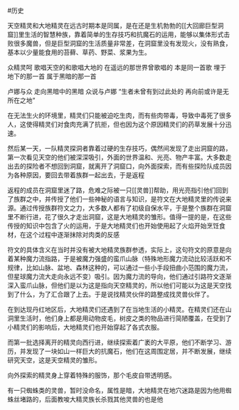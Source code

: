 #历史

天空精灵和大地精灵在远古时期本是同属，是在还是生机勃勃的[[大回廊巨型洞窟]]里生活的智慧种族，靠着简单的生存技巧和抗魔石的运用，能够以集体形式击败很多魔兽，但是巨型洞窟的生活质量非常差，在洞窟里没有发现火，没有熟食，基本以少量能食用的苔藓、草药、野菜、浆果为生。

众精灵呵
歌唱天空的和歌唱大地的
在遥远的那世界曾歌唱的
本是同一首歌
埋于地下的那一首
属于黑暗的那一首

卢娜与众
走向黑暗中的黑暗
众说与卢娜
“生者未曾有到过此处的
再向前或许是无所在之地”

在无法生火的环境里，精灵们只能被迫吃生肉，而有些肉带毒，导致中毒死了很多人，这使得精灵们对食肉充满了抗拒，但也因为这个原因精灵们的药草发展十分迅速。

然后某一天，一队精灵探洞者靠着过硬的生存技巧，偶然间发现了走出洞窟的路，第一次看见天空的他们被深深吸引，外面的世界温和、光亮、物产丰富。大多数走出去的探险者不想回到洞窟，就离开了洞窟口，向外面探索，而有些探险队成员因为各种原因，要回去带着族群一起出去，于是返程

返程的成员在洞窟里迷了路，危难之际被一只[[灵兽]]帮助，用光亮指引他们回到了族群之中，并传授了他们一些神秘的语言与知识，是符文在大地精灵里的传说来源。通过传授族群符文之力，大多数人都有了初级自保水平，于是整个族群在洞窟里不断行进，花了很久才走出洞窟，这是大地精灵的雏形。值得一提的是，在这些传授的知识中包含了火的运用，于是大地精灵们也开始使用起了火焰开始烹饪食材，在这个过程中逐渐抹除对肉类的反感

符文的具体含义在当时并没有被大地精灵族群参透，实际上，这句符文的原意是向着某种魔力流指路，于是被魔力强盛的蛮爪山脉（特殊地形魔力流动比较活跃和不规律，比如山脉、盆地、森林这种的，可以通过一些小手段扭曲小范围的魔力流，但星球魔力流大走向永远不变）吸引。因为魔力流的导向，他们通过引路符文逐渐深入蛮爪山脉，但他们是以为这是指向天空精灵的，所以他们可能以为这是天空找到了什么，为了汇合跟了上去。于是说找精灵伙伴的路整成找灵兽伙伴了。

在到达现丹红地区后，大地精灵们还遇到了在当地生活的小精灵。在精灵们还在山洞里生活时，他们身上都是用动物皮毛，树皮之类的物品进行简陋覆盖，在受到了小精灵们的影响后，大地精灵们也开始穿起了各式衣服。

而第一批选择离开的精灵向西行进，继续探索着广袤的大平原，他们不断学习、游历，并发现了一块如山一样巨大的抗魔石，他们在这周围定居，并不断发展，继续研究天空，这是天空精灵的雏形。

向外探索的精灵身上穿着特殊的服饰，那个毛皮自带透明感。

有一只蜘蛛类的灵兽，暂时没命名，属性是暗，大地精灵在地穴迷路是因为他用蜘蛛丝堵路的，后面教唆大精灵族长杀戮其他灵兽的也是他